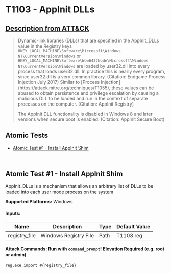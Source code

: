 # T1103 - AppInit DLLs
## [Description from ATT&CK](https://attack.mitre.org/wiki/Technique/T1103)
<blockquote>Dynamic-link libraries (DLLs) that are specified in the AppInit_DLLs value in the Registry keys <code>HKEY_LOCAL_MACHINE\Software\Microsoft\Windows NT\CurrentVersion\Windows</code> or <code>HKEY_LOCAL_MACHINE\Software\Wow6432Node\Microsoft\Windows NT\CurrentVersion\Windows</code> are loaded by user32.dll into every process that loads user32.dll. In practice this is nearly every program, since user32.dll is a very common library. (Citation: Endgame Process Injection July 2017) Similar to [Process Injection](https://attack.mitre.org/techniques/T1055), these values can be abused to obtain persistence and privilege escalation by causing a malicious DLL to be loaded and run in the context of separate processes on the computer. (Citation: AppInit Registry)

The AppInit DLL functionality is disabled in Windows 8 and later versions when secure boot is enabled. (Citation: AppInit Secure Boot)</blockquote>

## Atomic Tests

- [Atomic Test #1 - Install AppInit Shim](#atomic-test-1---install-appinit-shim)


<br/>

## Atomic Test #1 - Install AppInit Shim
AppInit_DLLs is a mechanism that allows an arbitrary list of DLLs to be loaded into each user mode process on the system

**Supported Platforms:** Windows




#### Inputs:
| Name | Description | Type | Default Value | 
|------|-------------|------|---------------|
| registry_file | Windows Registry File | Path | T1103.reg|


#### Attack Commands: Run with `command_prompt`!  Elevation Required (e.g. root or admin) 
```
reg.exe import #{registry_file}
```






<br/>

